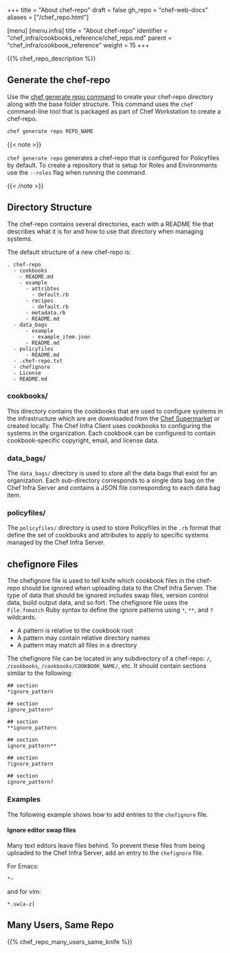 +++
title = "About chef-repo"
draft = false
gh_repo = "chef-web-docs"
aliases = ["/chef_repo.html"]

[menu]
  [menu.infra]
    title = "About chef-repo"
    identifier = "chef_infra/cookbooks_reference/chef_repo.md"
    parent = "chef_infra/cookbook_reference"
    weight = 15
+++
<!-- markdownlint-disable-file MD033 -->
{{% chef_repo_description %}}

## Generate the chef-repo

Use the [chef generate repo command](/ctl_chef/#chef-generate-repo) to create your chef-repo directory along with the base folder structure. This command uses the `chef` command-line tool that is packaged as part of Chef Workstation to create a chef-repo.

```bash
chef generate repo REPO_NAME
```

{{< note >}}

`chef generate repo` generates a chef-repo that is configured for Policyfiles by default. To create a repository that is setup for Roles and Environments use the `--roles` flag when running the command.

{{< /note >}}

## Directory Structure

The chef-repo contains several directories, each with a README file that describes what it is for and how to use that directory when managing systems.

The default structure of a new chef-repo is:

```output
. chef-repo
  - cookbooks
    - README.md
    - example
      - attribtes
        - default.rb
      - recipes
        - default.rb
      - metadata.rb
      - README.md
  - data_bags
      - example
        - example_item.json
      - README.md
  - policyfiles
      - README.md
  - .chef-repo.txt
  - chefignore
  - License
  - README.md
```

### cookbooks/

This directory contains the cookbooks that are used to configure systems in the infrastructure which are are downloaded from the [Chef Supermarket](https://supermarket.chef.io/) or created locally. The Chef Infra Client uses cookbooks to configuring the systems in the organization. Each cookbook can be configured to contain cookbook-specific copyright, email, and license data.

### data_bags/

The `data_bags/` directory is used to store all the data bags that exist for an organization. Each sub-directory corresponds to a single data bag on the Chef Infra Server and contains a JSON file corresponding to each data bag item.

### policyfiles/

The `policyfiles/` directory is used to store Policyfiles in the `.rb` format that define the set of cookbooks and attributes to apply to specific systems managed by the Chef Infra Server.

## chefignore Files

The chefignore file is used to tell knife which cookbook files in the chef-repo should be ignored when uploading data to the Chef Infra Server. The type of data that should be ignored includes swap files, version control data, build output data, and so fort. The chefignore file uses the `File.fnmatch` Ruby syntax to define the ignore patterns using `*`, `**`, and `?` wildcards.

- A pattern is relative to the cookbook root
- A pattern may contain relative directory names
- A pattern may match all files in a directory

The chefignore file can be located in any subdirectory of a chef-repo: `/`, `/cookbooks`, `/cookbooks/COOKBOOK_NAME/`, etc. It should contain sections similar to the following:

```none
## section
*ignore_pattern

## section
ignore_pattern*

## section
**ignore_pattern

## section
ignore_pattern**

## section
?ignore_pattern

## section
ignore_pattern?
```

### Examples

The following example shows how to add entries to the `chefignore` file.

#### Ignore editor swap files

Many text editors leave files behind. To prevent these files from being uploaded to the Chef Infra Server, add an entry to the `chefignore` file.

For Emacs:

```none
*~
```

and for vim:

```none
*.sw[a-z]
```

## Many Users, Same Repo

{{% chef_repo_many_users_same_knife %}}
